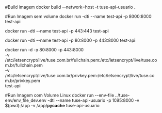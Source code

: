 #Build imagem
docker build --network=host -t tuse-api-usuario .

#Run Imagem sem volume
docker run -dti --name test-api -p 8000:8000 test-api

docker run -dti --name test-api -p 443:443 test-api

docker run -dti --name test-api -p 80:8000 -p 443:8000 test-api

docker run -d -p 80:8000 -p 443:8000 \
  -v /etc/letsencrypt/live/tuse.com.br/fullchain.pem:/etc/letsencrypt/live/tuse.com.br/fullchain.pem \
  -v /etc/letsencrypt/live/tuse.com.br/privkey.pem:/etc/letsencrypt/live/tuse.com.br/privkey.pem \
  test-api

#Run Imagem com Volume Linux
docker run --env-file ../tuse-env/env_file_dev.env  -dti --name tuse-api-usuario -p 1095:8000 -v $(pwd):/app -v /app/__pycache__ tuse-api-usuario


